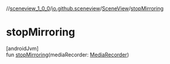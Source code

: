 //[sceneview_1_0_0](../../../index.md)/[io.github.sceneview](../index.md)/[SceneView](index.md)/[stopMirroring](stop-mirroring.md)

# stopMirroring

[androidJvm]\
fun [stopMirroring](stop-mirroring.md)(mediaRecorder: [MediaRecorder](https://developer.android.com/reference/kotlin/android/media/MediaRecorder.html))

